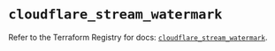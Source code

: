 # `cloudflare_stream_watermark`

Refer to the Terraform Registry for docs: [`cloudflare_stream_watermark`](https://registry.terraform.io/providers/cloudflare/cloudflare/5.6.0/docs/resources/stream_watermark).
